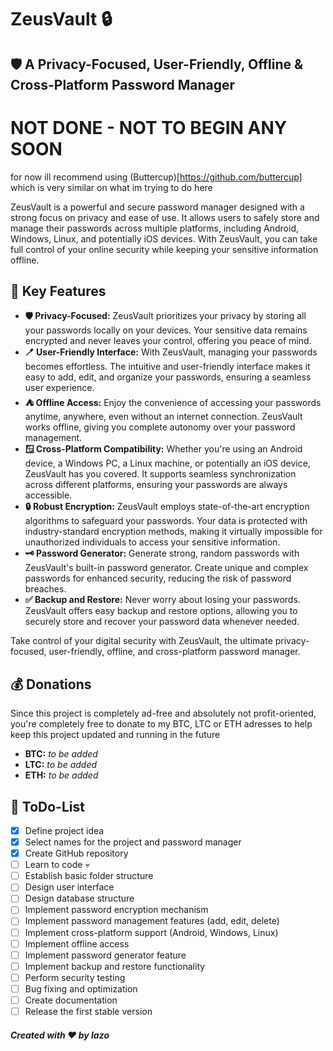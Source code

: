 # ZeusVault 🔒
## 🛡️ A Privacy-Focused, User-Friendly, Offline & Cross-Platform Password Manager 

# NOT DONE - NOT TO BEGIN ANY SOON
for now ill recommend using (Buttercup)[https://github.com/buttercup] which is very similar on what im trying to do here

ZeusVault is a powerful and secure password manager designed with a strong focus on privacy and ease of use. It allows users to safely store and manage their passwords across multiple platforms, including Android, Windows, Linux, and potentially iOS devices. With ZeusVault, you can take full control of your online security while keeping your sensitive information offline.

## 🔑 Key Features

- **🛡️ Privacy-Focused:** ZeusVault prioritizes your privacy by storing all your passwords locally on your devices. Your sensitive data remains encrypted and never leaves your control, offering you peace of mind.
- **🪥 User-Friendly Interface:** With ZeusVault, managing your passwords becomes effortless. The intuitive and user-friendly interface makes it easy to add, edit, and organize your passwords, ensuring a seamless user experience.
- **⛺ Offline Access:** Enjoy the convenience of accessing your passwords anytime, anywhere, even without an internet connection. ZeusVault works offline, giving you complete autonomy over your password management.
- **🪟 Cross-Platform Compatibility:** Whether you're using an Android device, a Windows PC, a Linux machine, or potentially an iOS device, ZeusVault has you covered. It supports seamless synchronization across different platforms, ensuring your passwords are always accessible.
- **🔒 Robust Encryption:** ZeusVault employs state-of-the-art encryption algorithms to safeguard your passwords. Your data is protected with industry-standard encryption methods, making it virtually impossible for unauthorized individuals to access your sensitive information.
- **🗝️ Password Generator:** Generate strong, random passwords with ZeusVault's built-in password generator. Create unique and complex passwords for enhanced security, reducing the risk of password breaches.
- **✅ Backup and Restore:** Never worry about losing your passwords. ZeusVault offers easy backup and restore options, allowing you to securely store and recover your password data whenever needed.

Take control of your digital security with ZeusVault, the ultimate privacy-focused, user-friendly, offline, and cross-platform password manager.

## 💰 Donations

Since this project is completely ad-free and absolutely not profit-oriented, you're completely free to donate to my BTC, LTC or ETH adresses to help keep this project updated and running in the future
- **BTC:** *to be added*
- **LTC:** *to be added*
- **ETH:** *to be added*

## 📝 ToDo-List

- [x] Define project idea
- [x] Select names for the project and password manager
- [x] Create GitHub repository
- [ ] Learn to code 💀
- [ ] Establish basic folder structure
- [ ] Design user interface
- [ ] Design database structure
- [ ] Implement password encryption mechanism
- [ ] Implement password management features (add, edit, delete)
- [ ] Implement cross-platform support (Android, Windows, Linux)
- [ ] Implement offline access
- [ ] Implement password generator feature
- [ ] Implement backup and restore functionality
- [ ] Perform security testing
- [ ] Bug fixing and optimization
- [ ] Create documentation
- [ ] Release the first stable version

##### *Created with ❤️ by lazo*
